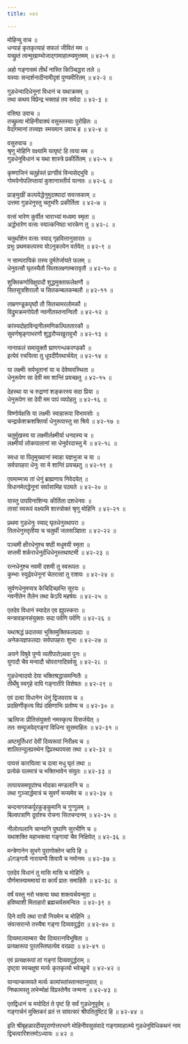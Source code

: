 ```yaml
---
title: ०४२

---
```

मोहिन्यु वाच ॥  
धन्याहं कृतकृत्याहं सफलं जीवितं मम ॥  
यच्छ्रुतं त्वन्मुखाम्भोजाद्गामाहात्म्यमुत्तमम् ॥ ४२-१ ॥  
  
अहो गङ्गासमं तीर्थं नास्ति किञ्चिद्धरा तले ॥  
यस्याः सन्दर्शनादीनामीदृशं पुण्यमीरितम् ॥ ४२-२ ॥  
  
गुडधेन्वादिधेनूनां विधानं च यथाक्रमम् ॥  
तथा कथय विप्रेन्द्र भक्ताहं तव सर्वदा ॥ ४२-३ ॥  
  
वसिष्ठ उवाच ॥  
तच्छ्रुत्वा मोहिनीवाक्यं वसुस्तस्याः पुरोहितः ॥  
वेदागमानां तत्त्वज्ञः स्मयमान उवाच ह ॥ ४२-४ ॥  
  
वसुरुवाच ॥  
श्रृणु मोहिनि वक्ष्यामि यत्पृष्टं हि त्वया मम ॥  
गुडधेनुविधानं च यथा शास्त्रे प्रकीर्तितम् ॥ ४२-५ ॥  
  
कृष्णाजिनं चतुर्हस्तं प्राग्ग्रीवं विन्यसेद्भुवि ॥  
गोमयेनोपलिप्तायां कुशानास्तीर्य यत्नतः ॥ ४२-६ ॥  
  
प्राङ्मुखीं कल्पयेद्धेनुमुदक्पादां सवत्सकाम् ॥  
उत्तमा गुडधेनुस्तु चतुर्भारैः प्रकीर्तिता ॥ ४२-७ ॥  
  
वत्सं भारेण कुर्वीत भाराभ्यां मध्यमा स्मृता ॥  
अर्द्धभारेण वत्सः स्यात्कनिष्ठा भारकेण तु ॥ ४२-८ ॥  
  
चतुर्थांशेन वत्सः स्याद् गृहवित्तानुसारतः ॥  
प्रभुः प्रथमकल्पस्य योऽनुकल्पेन वर्तयेत् ॥ ४२-९ ॥  
  
न साम्परायिकं तस्य दुर्मतेर्जायते फलम् ॥  
धेनुवत्सौ घृतस्यैतौ सितश्लक्ष्णाम्बरावृतौ ॥ ४२-१० ॥  
  
शुक्तिकर्णाविक्षुपादौ शुद्धमुक्ताफलेक्षणौ ॥  
सितसूत्रशिरालौ च सितकम्बलकम्बलौ ॥ ४२-११ ॥  
  
ताम्रगण्डूकपृष्ठौ तौ सितचामरलोमकौ ॥  
विद्रुमक्रमगोपेतौ नवनीतस्तनान्वितौ ॥ ४२-१२ ॥  
  
कांस्यदोहाविन्द्रनीलमणिकल्पिततारकौ ॥  
सुवर्णश्रृङ्गाभरणौ शुद्धरौप्यखुरावुभौ ॥ ४२-१३ ॥  
  
नानाफलं समायुक्तौ घ्राणगन्धकरण्डकौ ॥  
इत्येवं रचयित्वा तु धूपदीपैरथार्चयेत् ॥ ४२-१४ ॥  
  
या लक्ष्मीः सर्वभूतानां या च देवेष्ववस्थिता ॥  
धेनुरूपेण सा देवी मम शान्तिं प्रयच्छतु ॥ ४२-१५ ॥  
  
देहस्था या च रुद्राणां शङ्करस्य सदा प्रिया ॥  
धेनुरूपेण सा देवी मम पापं व्यपोहतु ॥ ४२-१६ ॥  
  
विष्णोर्वक्षसि या लक्ष्मीः स्वाहारूपा विभावसोः ॥  
चन्द्रार्कशक्रशक्तिर्या धेनुरूपास्तु सा श्रिये ॥ ४२-१७ ॥  
  
चतुर्मुखस्य या लक्ष्मीर्लक्ष्मीर्या धनदस्य च ॥  
लक्ष्मीर्या लोकपालानां सा धेनुर्वरदास्तु मे ॥ ४२-१८ ॥  
  
स्वधा या पितृमुख्यानां स्वाहा यज्ञभुजा च या ॥  
सर्वपापहरा धेनुः सा मे शान्तिं प्रयच्छतु ॥ ४२-१९ ॥  
  
एवमाम्मत्र्य तां धेनुं ब्राह्मणाय निवेदयेत् ॥  
विधानमेतद्धेनूनां सर्वासामिह पठ्यते ॥ ४२-२० ॥  
  
यास्तु पापविनाशिन्यः कीर्तिता दशधेनवः ॥  
तासां स्वरूपं वक्ष्यामि शास्त्रोक्तं श्रृणु मोहिनि ॥ ४२-२१ ॥  
  
प्रथमा गुडधेनुः स्याद् घृतधेनुरथापरा ॥  
तिलधेनुस्तृतीया च चतुर्थी जलसञ्ज्ञिता ॥ ४२-२२ ॥  
  
पञ्चमी क्षीरधेनुश्च षष्ठी मधुमयी स्मृता ॥  
सप्तमी शर्कराधेनुर्दधिधेनुस्तथाष्टमी ॥ ४२-२३ ॥  
  
रत्नधेनुश्च नवमी दशमी तु स्वरूपतः ॥  
कुम्भाः स्युर्द्रवधेनूनां चेतरासां तु राशयः ॥ ४२-२४ ॥  
  
सुर्वणधेनुमप्यत्र केचिदिच्छन्ति सूरयः ॥  
नवनीतेन तैलेन तथा केऽपि महर्षयः ॥ ४२-२५ ॥  
  
एतदेव विधानं स्यादेत एव ह्युपस्कराः ॥  
मन्त्रावाहनसंयुक्ताः सदा पर्वणि पर्वणि ॥ ४२-२६ ॥  
  
यथाश्रद्धं प्रदातव्या भुक्तिमुक्तिफलप्रदाः ॥  
अनेकयज्ञफलदाः सर्वपापहराः शुभाः ॥ ४२-२७ ॥  
  
अयने विषुवे पुण्ये व्यतीपातेऽथवा पुनः ॥  
युगादौ चैव मन्वादौ चोपरागादिपर्वसु ॥ ४२-२८ ॥  
  
गुडधेन्वादयो देया भक्तिश्रद्धासमन्वितैः ॥  
तीर्थेषु स्वगृहे वापि गङ्गातीरे विशेषतः ॥ ४२-२९ ॥  
  
एवं दत्वा विधानेन धेनुं द्विजवराय च ॥  
प्रदक्षिणीकृत्य विप्रं दक्षिणाभिः प्रतोष्य च ॥ ४२-३० ॥  
  
ऋत्विजः प्रीतिसंयुक्तो नमस्कृत्य विसर्जयेत् ॥  
ततः सम्पूजयेद्गङ्गां विधिना सुसमाहितः ॥ ४२-३१ ॥  
  
अष्टमूर्तिधरां देवीं दिव्यरूपां निरीक्ष्य च ॥  
शालितन्दुलप्रस्थेन द्विप्रस्थपयसा तथा ॥ ४२-३२ ॥  
  
पायसं कारयित्वा च दत्वा मधु घृतं तथा ॥  
प्रत्येकं पलमात्रं च भक्तिभावेन संयुतः ॥ ४२-३३ ॥  
  
तत्पायसमपूपांश्च मोदका मण्डलानि च ॥  
तथा गुञ्जार्द्धमात्रं च सुवर्णं रूप्यमेव च ॥ ४२-३४ ॥  
  
चन्दनागरुकर्पूरकुङ्कुमानि च गुग्गुलम् ॥  
बिल्वपत्राणि दूर्वाश्च रोचना सितचन्दनम् ॥ ४२-३५ ॥  
  
नीलोत्पलानि चान्यानि पुष्पाणि सुरभीणि च ॥  
यथाशक्ति महाभक्त्या गङ्गायां चैव निक्षिपेत् ॥ ४२-३६ ॥  
  
मन्त्रेणानेन सुभगे पुराणोक्तेन चापि हि ॥  
ॐगङ्गायै नारायण्यै शिवायै च नमोनमः ॥ ४२-३७ ॥  
  
एतदेव विधानं तु मासि मासि च मोहिनि ॥  
पौर्णमास्याममायां वा कार्यं प्रातः समाहितैः ॥ ४२-३८ ॥  
  
वर्षं यस्तु नरो भक्त्या यथा शक्त्यर्चयन्मुदा ॥  
हविष्याशी मिताहारो ब्रह्मचर्यसमन्वितः ॥ ४२-३९ ॥  
  
दिने वापि तथा रात्रौ नियमेन च मोहिनि ॥  
संवत्सरान्ते तस्यैषा गङ्गा दिव्यवपुर्द्धरा ॥ ४२-४० ॥  
  
दिव्यमाल्याम्बरा चैव दिव्यरत्नविभूषिता ॥  
प्रत्यक्षरूपा पुरतस्तिष्ठत्येव वरप्रदा ॥ ४२-४१ ॥  
  
एवं प्रत्यक्षरूपां तां गङ्गां दिव्यवपुर्द्धराम् ॥  
दृष्ट्वा स्वचक्षुषा मर्त्यः कृतकृत्यो भवेच्छुभे ॥ ४२-४२ ॥  
  
यान्यान्कामयते मर्त्यः कामांस्तांस्तानवाप्नुयात् ॥  
निष्कामस्तु लभेन्मोक्षं विप्रस्तेनैव जन्मना ॥ ४२-४३ ॥  
  
एतद्विधानं च मयोदितं ते पृष्टं हि सर्वं गुडधेनुपूर्वम् ॥  
गङ्गार्चनं मुक्तिकरं व्रतं त्त सांवत्सरं श्रीपतितुष्टिदं हि ॥ ४२-४४ ॥  
  
इति श्रीबृहन्नारदीयपुराणोत्तरभागे मोहिनीवसुसंवादे गङ्गामाहात्म्ये गुडधेनुविधिकथनं नाम द्विचत्वारिंशत्तमोऽध्यायः ॥ ४२ ॥